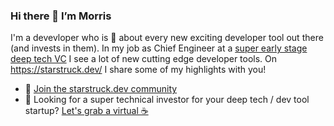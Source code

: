 ### Hi there 👋 I’m Morris

I'm a devevloper who is 🤩 about every new exciting developer tool out there (and invests in them). In my job as Chief Engineer at a [super early stage deep tech VC](https://lunar.vc/) I see a lot of new cutting edge developer tools. On https://starstruck.dev/ I share some of my highlights with you!

- 💬  [Join the starstruck.dev community](https://github.com/morrisclay/starstruck.dev/discussions/categories/developer-tools)
- 🌱 Looking for a super technical investor for your deep tech / dev tool startup? [Let's grab a virtual ☕](https://calendly.com/morris-lunar/15-minutes-meeting)

<!--
**morrisclay/morrisclay** is a ✨ _special_ ✨ repository because its `README.md` (this file) appears on your GitHub profile.

Here are some ideas to get you started:

- 🔭 I’m currently working on ...
- 🌱 I’m currently learning ...
- 👯 I’m looking to collaborate on ...
- 🤔 I’m looking for help with ...
- 💬 Ask me about ...
- 📫 How to reach me: ...
- 😄 Pronouns: ...
- ⚡ Fun fact: ...
-->
